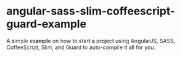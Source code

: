 angular-sass-slim-coffeescript-guard-example
============================================

A simple example on how to start a project using AngularJS, SASS, CoffeeScript, Slim, and Guard to auto-compile it all for you.
